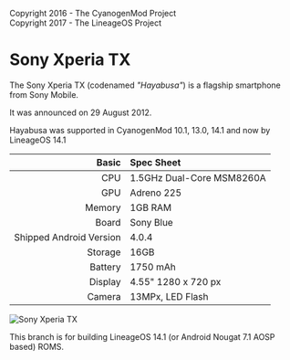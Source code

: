 Copyright 2016 - The CyanogenMod Project  
Copyright 2017 - The LineageOS Project  

Sony Xperia TX
==============

The Sony Xperia TX (codenamed _"Hayabusa"_) is a flagship smartphone from Sony Mobile.

It was announced on 29 August 2012.

Hayabusa was supported in CyanogenMod 10.1, 13.0, 14.1 and now by LineageOS 14.1

Basic   | Spec Sheet
-------:|:-------------------------
CPU     | 1.5GHz Dual-Core MSM8260A
GPU     | Adreno 225
Memory  | 1GB RAM
Board   | Sony Blue
Shipped Android Version | 4.0.4
Storage | 16GB
Battery | 1750 mAh
Display | 4.55" 1280 x 720 px
Camera  | 13MPx, LED Flash

![Sony Xperia TX](http://cdn2.gsmarena.com/vv/pics/sony/sony-xperia-tx.jpg "Sony Xperia TX in black")

This branch is for building LineageOS 14.1 (or Android Nougat 7.1 AOSP based) ROMS.
